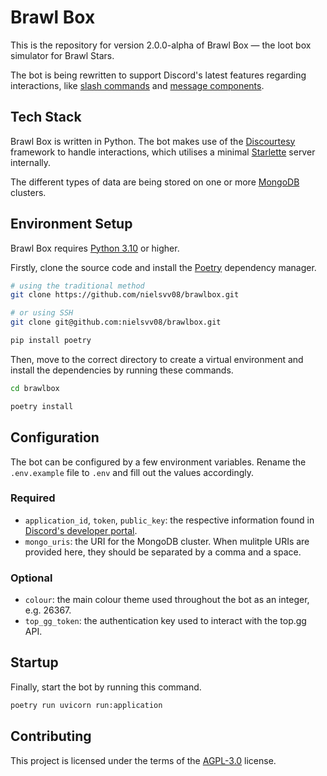 # Brawl Box

This is the repository for version 2.0.0-alpha of Brawl Box — the loot box simulator for Brawl Stars.

The bot is being rewritten to support Discord's latest features regarding interactions, like [slash commands][discord-slash-commands] and [message components][discord-message-components].

## Tech Stack

Brawl Box is written in Python. The bot makes use of the [Discourtesy][discourtesy] framework to handle interactions, which utilises a minimal [Starlette][starlette] server internally.

The different types of data are being stored on one or more [MongoDB][mongodb] clusters.

## Environment Setup

Brawl Box requires [Python 3.10][python-3.10] or higher.

Firstly, clone the source code and install the [Poetry][poetry] dependency manager.

```sh
# using the traditional method
git clone https://github.com/nielsvv08/brawlbox.git

# or using SSH
git clone git@github.com:nielsvv08/brawlbox.git
```

```sh
pip install poetry
```

Then, move to the correct directory to create a virtual environment and install the dependencies by running these commands.

```sh
cd brawlbox

poetry install
```

## Configuration

The bot can be configured by a few environment variables. Rename the `.env.example` file to `.env` and fill out the values accordingly.

### Required

- `application_id`, `token`, `public_key`: the respective information found in [Discord's developer portal][discord-developer-portal].
- `mongo_uris`: the URI for the MongoDB cluster. When mulitple URIs are provided here, they should be separated by a comma and a space.

### Optional

- `colour`: the main colour theme used throughout the bot as an integer, e.g. 26367.
- `top_gg_token`: the authentication key used to interact with the top.gg API.

## Startup

Finally, start the bot by running this command.

```sh
poetry run uvicorn run:application
```

## Contributing

This project is licensed under the terms of the [AGPL-3.0][agpl-3.0-license] license.

[agpl-3.0-license]: <https://github.com/nielsvv08/brawlbox/blob/main/LICENSE>
[discord-developer-portal]: <https://discord.com/developers/applications>
[discord-message-components]: <https://discord.com/developers/docs/interactions/message-components>
[discord-slash-commands]: <https://discord.com/developers/docs/interactions/application-commands>
[discourtesy]: <https://github.com/robinmahieu/discourtesy>
[mongodb]: <https://www.mongodb.com/>
[poetry]: <https://github.com/python-poetry/poetry>
[python-3.10]: <https://www.python.org/downloads/>
[starlette]: <https://github.com/encode/starlette>
